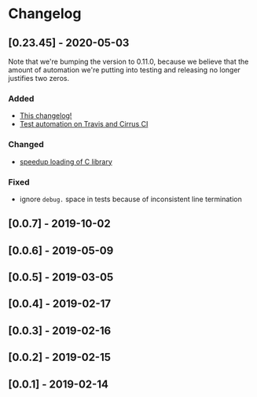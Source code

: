 # Changelog

## [0.23.45] - 2020-05-03

Note that we're bumping the version to 0.11.0, because we believe that the amount of automation we're putting into testing and releasing no longer justifies two zeros.

### Added
- [This changelog!](https://github.com/gronke/py-freebsd_sysctl/pull/6)
- [Test automation on Travis and Cirrus CI](https://github.com/gronke/py-freebsd_sysctl/pull/5)

### Changed
- [speedup loading of C library](https://github.com/gronke/py-freebsd_sysctl/pull/4)

### Fixed
- ignore `debug.` space in tests because of inconsistent line termination


## [0.0.7] - 2019-10-02


## [0.0.6] - 2019-05-09


## [0.0.5] - 2019-03-05


## [0.0.4] - 2019-02-17


## [0.0.3] - 2019-02-16


## [0.0.2] - 2019-02-15


## [0.0.1] - 2019-02-14
